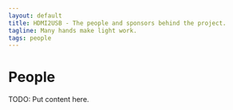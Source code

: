 ```yaml
---
layout: default
title: HDMI2USB - The people and sponsors behind the project.
tagline: Many hands make light work.
tags: people
---
```


# People

TODO: Put content here.
